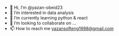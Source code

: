 - 👋 Hi, I’m @yazan-obeid23
- 👀 I’m interested in data analysis 
- 🌱 I’m currently learning python & react
- 💞️ I’m looking to collaborate on ...
- 📫 How to reach me yazansofteng1998@gmail.com

<!---
yazan-obeid23/yazan-obeid23 is a ✨ special ✨ repository because its `README.md` (this file) appears on your GitHub profile.
You can click the Preview link to take a look at your changes.
--->
